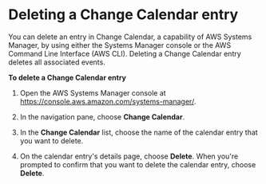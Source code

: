 # Deleting a Change Calendar entry<a name="change-calendar-delete"></a>

You can delete an entry in Change Calendar, a capability of AWS Systems Manager, by using either the Systems Manager console or the AWS Command Line Interface \(AWS CLI\)\. Deleting a Change Calendar entry deletes all associated events\.

**To delete a Change Calendar entry**

1. Open the AWS Systems Manager console at [https://console\.aws\.amazon\.com/systems\-manager/](https://console.aws.amazon.com/systems-manager/)\.

1. In the navigation pane, choose **Change Calendar**\.

1. In the **Change Calendar** list, choose the name of the calendar entry that you want to delete\.

1. On the calendar entry's details page, choose **Delete**\. When you're prompted to confirm that you want to delete the calendar entry, choose **Delete**\.